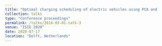 ```yaml
---
title: "Optimal charging scheduling of electric vehicles using PCA and Convex optimization"
collection: talks
type: "Conference proceedings"
permalink: /talks/2014-03-01-talk-3
venue: "ISIE 2020"
date: 2020-07-17
location: "Delft, Netherlands"
---
```


